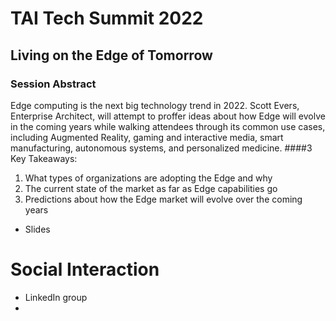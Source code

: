# TAI Tech Summit 2022
## Living on the Edge of Tomorrow
### Session Abstract
Edge computing is the next big technology trend in 2022. Scott Evers, Enterprise Architect, will attempt to proffer ideas about how Edge will evolve in the coming years while walking attendees through its common use cases, including Augmented Reality, gaming and interactive media, smart manufacturing, autonomous systems, and personalized medicine.
####3 Key Takeaways:
1. What types of organizations are adopting the Edge and why
2. The current state of the market as far as Edge capabilities go
3. Predictions about how the Edge market will evolve over the coming years

- Slides

# Social Interaction
- LinkedIn group
- 

